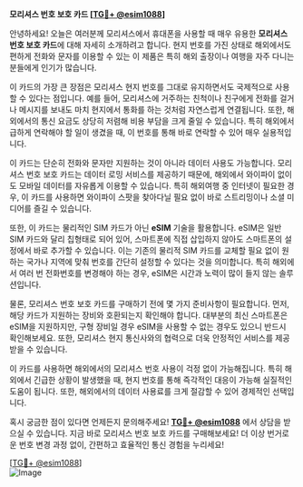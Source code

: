 **모리셔스 번호 보호 카드 [[TG💪+ @esim1088](https://t.me/s/esim1088)]**

안녕하세요! 오늘은 여러분께 모리셔스에서 휴대폰을 사용할 때 매우 유용한 **모리셔스 번호 보호 카드**에 대해 자세히 소개하려고 합니다. 현지 번호를 가진 상태로 해외에서도 편하게 전화와 문자를 이용할 수 있는 이 제품은 특히 해외 출장이나 여행을 자주 다니는 분들에게 인기가 많습니다.

이 카드의 가장 큰 장점은 모리셔스 현지 번호를 그대로 유지하면서도 국제적으로 사용할 수 있다는 점입니다. 예를 들어, 모리셔스에 거주하는 친척이나 친구에게 전화를 걸거나 메시지를 보내도 마치 현지에서 통화를 하는 것처럼 자연스럽게 연결됩니다. 또한, 해외에서의 통신 요금도 상당히 저렴해 비용 부담을 크게 줄일 수 있습니다. 특히 해외에서 급하게 연락해야 할 일이 생겼을 때, 이 번호를 통해 바로 연락할 수 있어 매우 실용적입니다.

이 카드는 단순히 전화와 문자만 지원하는 것이 아니라 데이터 사용도 가능합니다. 모리셔스 번호 보호 카드는 데이터 로밍 서비스를 제공하기 때문에, 해외에서 와이파이 없이도 모바일 데이터를 자유롭게 이용할 수 있습니다. 특히 해외여행 중 인터넷이 필요한 경우, 이 카드를 사용하면 와이파이 스팟을 찾아다닐 필요 없이 바로 스트리밍이나 소셜 미디어를 즐길 수 있습니다.

또한, 이 카드는 물리적인 SIM 카드가 아닌 **eSIM** 기술을 활용합니다. eSIM은 일반 SIM 카드와 달리 칩형태로 되어 있어, 스마트폰에 직접 삽입하지 않아도 스마트폰의 설정에서 바로 추가할 수 있습니다. 이는 기존의 물리적 SIM 카드를 교체할 필요 없이 원하는 국가나 지역에 맞춰 번호를 간단히 설정할 수 있다는 것을 의미합니다. 특히 해외에서 여러 번 전화번호를 변경해야 하는 경우, eSIM은 시간과 노력이 많이 들지 않는 솔루션입니다.

물론, 모리셔스 번호 보호 카드를 구매하기 전에 몇 가지 준비사항이 필요합니다. 먼저, 해당 카드가 지원하는 장비와 호환되는지 확인해야 합니다. 대부분의 최신 스마트폰은 eSIM을 지원하지만, 구형 장비일 경우 eSIM을 사용할 수 없는 경우도 있으니 반드시 확인해보세요. 또한, 모리셔스 현지 통신사와의 협력으로 더욱 안정적인 서비스를 제공받을 수 있습니다.

이 카드를 사용하면 해외에서의 모리셔스 번호 사용이 걱정 없이 가능해집니다. 특히 해외에서 긴급한 상황이 발생했을 때, 현지 번호를 통해 즉각적인 대응이 가능해 실질적인 도움이 됩니다. 또한, 해외에서의 데이터 사용료를 크게 절감할 수 있어 경제적인 선택입니다.

혹시 궁금한 점이 있다면 언제든지 문의해주세요! **[TG💪+ @esim1088](https://t.me/s/esim1088)** 에서 상담을 받으실 수 있습니다. 지금 바로 모리셔스 번호 보호 카드를 구매해보세요! 더 이상 번거로운 번호 변경 과정 없이, 간편하고 효율적인 통신 경험을 누리세요!

[[TG💪+ @esim1088](https://t.me/s/esim1088)]  
![Image](https://i.postimg.cc/Y0z9fWf4/image.png)